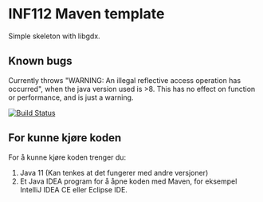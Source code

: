 # INF112 Maven template 
Simple skeleton with libgdx. 


## Known bugs
Currently throws "WARNING: An illegal reflective access operation has occurred", 
when the java version used is >8. This has no effect on function or performance, and is just a warning.


[![Build Status](https://travis-ci.com/inf112-v20/roborockers.svg?branch=master)](https://travis-ci.com/inf112-v20/roborockers)

## For kunne kjøre koden
For å kunne kjøre koden trenger du:
1. Java 11 (Kan tenkes at det fungerer med andre versjoner)
2. Et Java IDEA program for å åpne koden med Maven, for eksempel IntelliJ IDEA CE eller Eclipse IDE. 


